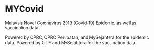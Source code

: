 # MYCovid
Malaysia Novel Coronavirus 2019 (Covid-19) Epidemic, as well as vaccination data.

Powered by CPRC, CPRC Perubatan, and MySejahtera for the epidemic data.
Powered by CITF and MySejahtera for the vaccination data.
